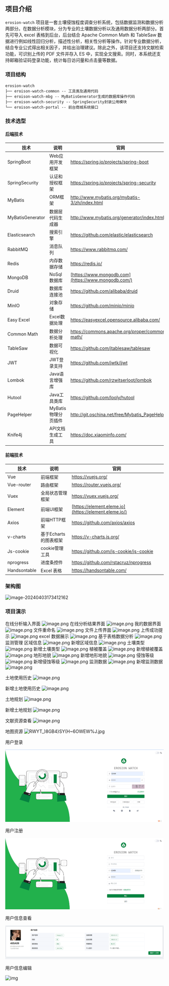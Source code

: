 ## 项目介绍
`erosion-watch` 项目是一套土壤侵蚀程度调查分析系统，包括数据监测和数据分析两部分。在数据分析模块，分为专业的土壤数据分析以及通用数据分析两部分。首先可导入 excel 表格到后台，后台结合 Apache Common Math 和 TableSaw 数据进行例如线性回归分析，描述性分析，相关性分析等操作。针对专业数据分析，结合专业公式得出相关因子，并给出治理建议。除此之外，该项目还支持文献检索功能，可识别上传的 PDF 文件并存入 ES 中，实现全文搜索。同时，本系统还支持邮箱验证码登录功能，统计每日访问量和点击量等数据。 

### 项目结构

```
erosion-watch
├── eroison-watch-common -- 工具类及通用代码
├── eroison-watch-mbg -- MyBatisGenerator生成的数据库操作代码
├── eroison-watch-security -- SpringSecurity封装公用模块
└── eroison-watch-portal -- 前台商城系统接口
```

### 技术选型

#### 后端技术

| 技术             | 说明                | 官网                                                |
| ---------------- | ------------------- | --------------------------------------------------- |
| SpringBoot       | Web应用开发框架     | https://spring.io/projects/spring-boot              |
| SpringSecurity   | 认证和授权框架      | https://spring.io/projects/spring-security          |
| MyBatis          | ORM框架             | http://www.mybatis.org/mybatis-3/zh/index.html      |
| MyBatisGenerator | 数据层代码生成器    | http://www.mybatis.org/generator/index.html         |
| Elasticsearch    | 搜索引擎            | https://github.com/elastic/elasticsearch            |
| RabbitMQ         | 消息队列            | https://www.rabbitmq.com/                           |
| Redis            | 内存数据存储        | https://redis.io/                                   |
| MongoDB          | NoSql数据库         | [https://www.mongodb.com](https://www.mongodb.com/) |
| Druid            | 数据库连接池        | https://github.com/alibaba/druid                    |
| MinIO            | 对象存储            | https://github.com/minio/minio                      |
| Easy Excel       | Excel数据处理       | https://easyexcel.opensource.alibaba.com/           |
| Common Math      | 数据分析处理        | https://commons.apache.org/proper/commons-math/     |
| TableSaw         | 数据可视化          | https://github.com/jtablesaw/tablesaw               |
| JWT              | JWT登录支持         | https://github.com/jwtk/jjwt                        |
| Lombok           | Java语言增强库      | https://github.com/rzwitserloot/lombok              |
| Hutool           | Java工具类库        | https://github.com/looly/hutool                     |
| PageHelper       | MyBatis物理分页插件 | http://git.oschina.net/free/Mybatis_PageHelper      |
| Knife4j          | API文档生成工具     | https://doc.xiaominfo.com/                          |

#### 前端技术

| 技术         | 说明                  | 官网                                                  |
| ------------ | --------------------- | ----------------------------------------------------- |
| Vue          | 前端框架              | https://vuejs.org/                                    |
| Vue-router   | 路由框架              | https://router.vuejs.org/                             |
| Vuex         | 全局状态管理框架      | https://vuex.vuejs.org/                               |
| Element      | 前端UI框架            | [https://element.eleme.io](https://element.eleme.io/) |
| Axios        | 前端HTTP框架          | https://github.com/axios/axios                        |
| v-charts     | 基于Echarts的图表框架 | https://v-charts.js.org/                              |
| Js-cookie    | cookie管理工具        | https://github.com/js-cookie/js-cookie                |
| nprogress    | 进度条控件            | https://github.com/rstacruz/nprogress                 |
| Handsontable | Excel 表格            | https://handsontable.com/                             |

### 架构图

![image-20240403173412162](images/image-20240403173412162.png)

### 项目演示

在线分析输入界面
![image.png](https://cdn.nlark.com/yuque/0/2024/png/40592343/1710678012808-65483c7c-561f-4c0a-b0d7-5842d9bdc210.png#averageHue=%23fefefe&clientId=u21acd822-6933-4&from=paste&height=670&id=uce0fee0c&originHeight=837&originWidth=1897&originalType=binary&ratio=1.25&rotation=0&showTitle=false&size=60525&status=done&style=none&taskId=u5f74c56b-c082-4b40-9b08-264429f89b8&title=&width=1517.6)
在线分析结果界面
![image.png](https://cdn.nlark.com/yuque/0/2024/png/40592343/1710677903735-4987aeaf-8cba-4a42-8f2d-3757bd797b64.png#averageHue=%23fefdfd&clientId=u21acd822-6933-4&from=paste&height=682&id=u5114a303&originHeight=852&originWidth=1910&originalType=binary&ratio=1.25&rotation=0&showTitle=false&size=118851&status=done&style=none&taskId=u3835edb8-5c4a-43d1-ab76-bcb4536d8d1&title=%E5%9C%A8%E7%BA%BF%E5%88%86%E6%9E%90%E7%BB%93%E6%9E%9C%E7%95%8C%E9%9D%A2&width=1528)
我的数据界面
![image.png](https://cdn.nlark.com/yuque/0/2024/png/40592343/1710678040450-b3de9cef-4db9-48c8-917b-c80c5f9a704f.png#averageHue=%23fefefd&clientId=u21acd822-6933-4&from=paste&height=681&id=u5cd1d03d&originHeight=851&originWidth=1905&originalType=binary&ratio=1.25&rotation=0&showTitle=false&size=114297&status=done&style=none&taskId=uce31d68e-8e55-4cc4-a1cb-e68114a8fd1&title=&width=1524)
文件重命名
![image.png](https://cdn.nlark.com/yuque/0/2024/png/40592343/1710678069337-f8df0bb3-33ab-4105-8093-516b20c0134e.png#averageHue=%239e9e9e&clientId=u21acd822-6933-4&from=paste&height=523&id=u71b386ac&originHeight=654&originWidth=1037&originalType=binary&ratio=1.25&rotation=0&showTitle=false&size=34073&status=done&style=none&taskId=u3ce876de-188e-4d6f-a833-022febd4ee4&title=&width=829.6)
文件上传界面
![image.png](https://cdn.nlark.com/yuque/0/2024/png/40592343/1710678134762-cf83daa9-19f4-4bbf-bb2b-47a6640e3c29.png#averageHue=%23c1c1c0&clientId=u21acd822-6933-4&from=paste&height=641&id=ucc23922d&originHeight=801&originWidth=1328&originalType=binary&ratio=1.25&rotation=0&showTitle=false&size=97626&status=done&style=none&taskId=ubf88256a-e9eb-4096-9587-743a680e2e8&title=&width=1062.4)
上传成功提示
![image.png](https://cdn.nlark.com/yuque/0/2024/png/40592343/1710678161356-ee56e37f-c84e-4429-9ed8-5718cfb4ac99.png#averageHue=%23dadada&clientId=u21acd822-6933-4&from=paste&height=319&id=u7127a697&originHeight=399&originWidth=849&originalType=binary&ratio=1.25&rotation=0&showTitle=false&size=16905&status=done&style=none&taskId=ue230ae2b-b567-472a-85c7-edb266610e5&title=&width=679.2)
excel 数据展示
![image.png](https://cdn.nlark.com/yuque/0/2024/png/40592343/1710678188714-a547a99c-b7ac-4185-a37b-bbbcb4128778.png#averageHue=%23f9f8f7&clientId=u21acd822-6933-4&from=paste&height=661&id=u3545dfd2&originHeight=826&originWidth=1905&originalType=binary&ratio=1.25&rotation=0&showTitle=false&size=120381&status=done&style=none&taskId=u9ef0e4c6-3f39-409d-8e1b-6af9c3cff1b&title=&width=1524)
基于表格数据分析
![image.png](https://cdn.nlark.com/yuque/0/2024/png/40592343/1710678230010-6ecb925a-6a04-4ad5-a40a-fdb7fd00f025.png#averageHue=%23e7cfa9&clientId=u21acd822-6933-4&from=paste&height=632&id=udb5c1882&originHeight=790&originWidth=1900&originalType=binary&ratio=1.25&rotation=0&showTitle=false&size=57093&status=done&style=none&taskId=ucf6d1d69-19be-437a-a899-f9e1e417d2b&title=&width=1520)
监测管理
区域信息
![image.png](https://cdn.nlark.com/yuque/0/2024/png/40592343/1710678261374-55c0e00e-4333-45ab-94ec-1af4b2bf1cf6.png#averageHue=%23fefefe&clientId=u21acd822-6933-4&from=paste&height=490&id=u2ac8921e&originHeight=612&originWidth=1896&originalType=binary&ratio=1.25&rotation=0&showTitle=false&size=51071&status=done&style=none&taskId=ub73a61d4-0c43-4ad0-8048-c11ec94b07a&title=&width=1516.8)
新增区域信息
![image.png](https://cdn.nlark.com/yuque/0/2024/png/40592343/1710678278862-55aff430-9e82-4fa2-88bb-bd868e6c96f2.png#averageHue=%23dbdbdb&clientId=u21acd822-6933-4&from=paste&height=557&id=uae4d90e9&originHeight=696&originWidth=922&originalType=binary&ratio=1.25&rotation=0&showTitle=false&size=41653&status=done&style=none&taskId=ua36baa80-3be0-42c2-b6eb-5fb9d405bd8&title=&width=737.6)
土壤类型
![image.png](https://cdn.nlark.com/yuque/0/2024/png/40592343/1710678297656-aa165d02-0bff-4542-a506-052388620940.png#averageHue=%23fefefe&clientId=u21acd822-6933-4&from=paste&height=639&id=ue6ce3bb8&originHeight=799&originWidth=1891&originalType=binary&ratio=1.25&rotation=0&showTitle=false&size=76597&status=done&style=none&taskId=u40c8ccc6-e77e-43f8-9df2-d24f2f43a26&title=&width=1512.8)
新增土壤类型
![image.png](https://cdn.nlark.com/yuque/0/2024/png/40592343/1710678311689-f2302398-0ab4-496e-b9ed-42c4dcc380cc.png#averageHue=%23dcdcdc&clientId=u21acd822-6933-4&from=paste&height=467&id=ub4ea145b&originHeight=584&originWidth=861&originalType=binary&ratio=1.25&rotation=0&showTitle=false&size=36985&status=done&style=none&taskId=uc698de2e-1f31-4ebe-9444-138f58b0e6b&title=&width=688.8)
植被覆盖
![image.png](https://cdn.nlark.com/yuque/0/2024/png/40592343/1710678337520-ca8fd62c-1ed4-46d4-b83e-380ca4031a3e.png#averageHue=%23fefefe&clientId=u21acd822-6933-4&from=paste&height=638&id=u44290c4d&originHeight=798&originWidth=1900&originalType=binary&ratio=1.25&rotation=0&showTitle=false&size=42575&status=done&style=none&taskId=u6daf7b91-16cf-4fca-a075-b7ba4f048fd&title=&width=1520)
新增植被覆盖
![image.png](https://cdn.nlark.com/yuque/0/2024/png/40592343/1710678358370-ebaf3b71-cf27-48ca-a347-ed663e721ab4.png#averageHue=%23e5e5e5&clientId=u21acd822-6933-4&from=paste&height=394&id=uf750bebc&originHeight=492&originWidth=875&originalType=binary&ratio=1.25&rotation=0&showTitle=false&size=25607&status=done&style=none&taskId=u629058cf-5070-45b7-aa90-2b35539aad7&title=&width=700)
地形地貌
![image.png](https://cdn.nlark.com/yuque/0/2024/png/40592343/1710678374682-e4f540d0-eea7-4756-9dbc-39554deec0f1.png#averageHue=%23fefefe&clientId=u21acd822-6933-4&from=paste&height=621&id=uce314108&originHeight=776&originWidth=1906&originalType=binary&ratio=1.25&rotation=0&showTitle=false&size=40558&status=done&style=none&taskId=u03306397-34ee-4715-9f63-a700b8ad612&title=&width=1524.8)
新增地形地貌
![image.png](https://cdn.nlark.com/yuque/0/2024/png/40592343/1710678379630-7c9ad70f-f249-4f62-b39f-a6953b82714d.png#averageHue=%23fefefe&clientId=u21acd822-6933-4&from=paste&height=621&id=uc1396f8f&originHeight=776&originWidth=1906&originalType=binary&ratio=1.25&rotation=0&showTitle=false&size=40558&status=done&style=none&taskId=uff93d1ec-7563-42c7-9a14-b89a62697ba&title=&width=1524.8)
侵蚀等级
![image.png](https://cdn.nlark.com/yuque/0/2024/png/40592343/1710678393355-7d568ecf-5206-4c4c-a62b-b5ff56c5d1c5.png#averageHue=%23fefefe&clientId=u21acd822-6933-4&from=paste&height=645&id=u746d0423&originHeight=806&originWidth=1891&originalType=binary&ratio=1.25&rotation=0&showTitle=false&size=62440&status=done&style=none&taskId=ufdabbf8c-b408-4a3e-818c-9621d38d676&title=&width=1512.8)
新增侵蚀等级
![image.png](https://cdn.nlark.com/yuque/0/2024/png/40592343/1710678408045-94575688-ec58-4b6b-9093-c4c6be2389a6.png#averageHue=%23e9e8e8&clientId=u21acd822-6933-4&from=paste&height=465&id=u22f32685&originHeight=581&originWidth=849&originalType=binary&ratio=1.25&rotation=0&showTitle=false&size=39667&status=done&style=none&taskId=ubd1e9954-8fbf-4872-9f57-f953fb0ff21&title=&width=679.2)
监测数据
![image.png](https://cdn.nlark.com/yuque/0/2024/png/40592343/1710678423236-ae3c0d68-c8cb-4718-8e3b-6f8601245f94.png#averageHue=%23fefefe&clientId=u21acd822-6933-4&from=paste&height=646&id=u7b839d82&originHeight=807&originWidth=1906&originalType=binary&ratio=1.25&rotation=0&showTitle=false&size=42969&status=done&style=none&taskId=u1e59072b-e02a-46ee-acf0-ac7ade41f96&title=&width=1524.8)
新增监测数据
![image.png](https://cdn.nlark.com/yuque/0/2024/png/40592343/1710678435725-17e5a4a9-63c4-46d3-8f12-ea2d731dc561.png#averageHue=%23e8e7e7&clientId=u21acd822-6933-4&from=paste&height=366&id=uc2b66092&originHeight=457&originWidth=819&originalType=binary&ratio=1.25&rotation=0&showTitle=false&size=21582&status=done&style=none&taskId=u3d9b8509-1936-403c-a700-881220c2214&title=&width=655.2)

土地使用历史
![image.png](https://cdn.nlark.com/yuque/0/2024/png/40592343/1710678455231-6622fde0-0260-4c34-ba27-959f86f97b07.png#averageHue=%23fefefe&clientId=u21acd822-6933-4&from=paste&height=629&id=ud1dfc0ae&originHeight=786&originWidth=1892&originalType=binary&ratio=1.25&rotation=0&showTitle=false&size=44715&status=done&style=none&taskId=u2a5d6e8b-9cf0-4e35-8dda-25871c382d4&title=&width=1513.6)

新增土地使用历史
![image.png](https://cdn.nlark.com/yuque/0/2024/png/40592343/1710678471210-d50b11cc-3c5b-4aaf-a6e1-0e649a4c96be.png#averageHue=%23fefefe&clientId=u21acd822-6933-4&from=paste&height=614&id=u7777838c&originHeight=767&originWidth=1899&originalType=binary&ratio=1.25&rotation=0&showTitle=false&size=43085&status=done&style=none&taskId=ue7210367-b625-49db-8956-930b6179d43&title=&width=1519.2)

土地规划
![image.png](https://cdn.nlark.com/yuque/0/2024/png/40592343/1710678491154-93530683-0301-46fd-bd77-cdcf792b113d.png#averageHue=%23fefefd&clientId=u21acd822-6933-4&from=paste&height=694&id=u345ba532&originHeight=867&originWidth=1910&originalType=binary&ratio=1.25&rotation=0&showTitle=false&size=70088&status=done&style=none&taskId=u10c5479c-e3a8-470d-a2d7-813f7eb4b22&title=&width=1528)

新增土地规划
![image.png](https://cdn.nlark.com/yuque/0/2024/png/40592343/1710678504765-02a68188-79fc-4e53-a645-63beb03af2e9.png#averageHue=%23eeeeee&clientId=u21acd822-6933-4&from=paste&height=406&id=ud1df35e4&originHeight=507&originWidth=807&originalType=binary&ratio=1.25&rotation=0&showTitle=false&size=27201&status=done&style=none&taskId=u94aeb792-13ca-45f3-bc52-13cfafd24d2&title=&width=645.6)

文献资源查看
![image.png](https://cdn.nlark.com/yuque/0/2024/png/40592343/1710678543398-47f9d125-05e7-481d-964f-97ea50e5146b.png#averageHue=%23fafafa&clientId=u21acd822-6933-4&from=paste&height=660&id=uab29b255&originHeight=825&originWidth=1882&originalType=binary&ratio=1.25&rotation=0&showTitle=false&size=257800&status=done&style=none&taskId=ufc389c63-fc33-423e-9951-74541400ab6&title=&width=1505.6)

地图资源
![RWYT_)8GB4}SY(H~6OWEW%J.jpg](https://cdn.nlark.com/yuque/0/2024/jpeg/40592343/1710678595626-6f59f359-e826-462e-9fa0-135cfc530e5d.jpeg#averageHue=%23657d67&clientId=u21acd822-6933-4&from=paste&height=694&id=u9a3be994&originHeight=868&originWidth=1916&originalType=binary&ratio=1.25&rotation=0&showTitle=false&size=284122&status=done&style=none&taskId=u38fd60a2-fd71-41dd-9b7a-960e4ff34f3&title=&width=1532.8)

用户登录

![img](images/1710678603713-70078cc6-2009-48af-b764-4b300c066cdb.png)

用户注册

![img](images/1710678614175-b6f3557a-4cc3-4493-b698-608a3ed3ec98.png)

用户信息查看

![img](images/1710678626693-6d6abb82-6e7e-4f48-aabf-9386fa32f1eb.png)

用户信息编辑

![img](images/1710678626693-6d6abb82-6e7e-4f48-aabf-9386fa32f1eb-17121370294836.png)
